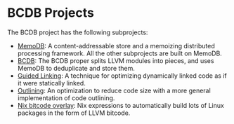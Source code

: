# BCDB Projects

The BCDB project has the following subprojects:

- [MemoDB]: A content-addressable store and a memoizing distributed processing
  framework. All the other subprojects are built on MemoDB.
- [BCDB]: The BCDB proper splits LLVM modules into pieces, and uses MemoDB to
  deduplicate and store them.
- [Guided Linking]: A technique for optimizing dynamically linked code as if it
  were statically linked.
- [Outlining]: An optimization to reduce code size with a more general
  implementation of code outlining.
- [Nix bitcode overlay]: Nix expressions to automatically build lots of Linux
  packages in the form of LLVM bitcode.

[BCDB]: ./BCDB/README.md
[Guided Linking]: ./guided-linking/README.md
[MemoDB]: ./memodb/README.md
[Nix bitcode overlay]: ../nix/bitcode-overlay/README.md
[Outlining]: ./Outlining/README.md
